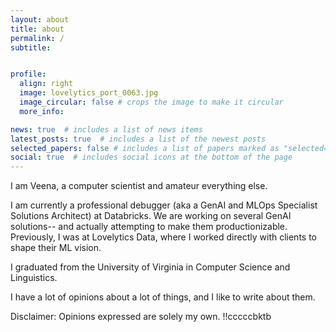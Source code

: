 ```yaml
---
layout: about
title: about
permalink: /
subtitle: 


profile:
  align: right
  image: lovelytics_port_0063.jpg
  image_circular: false # crops the image to make it circular
  more_info:

news: true  # includes a list of news items
latest_posts: true  # includes a list of the newest posts
selected_papers: false # includes a list of papers marked as "selected={true}"
social: true  # includes social icons at the bottom of the page
---
```


I am Veena, a computer scientist and amateur everything else. 

I am currently a professional debugger (aka a GenAI and MLOps Specialist Solutions Architect) at Databricks. We are working on several GenAI solutions-- and actually attempting to make them productionizable. Previously, I was at Lovelytics Data, where I worked directly with clients to shape their ML vision. 

I graduated from the University of Virginia in Computer Science and Linguistics. 

I have a lot of opinions about a lot of things, and I like to write about them. 

Disclaimer: Opinions expressed are solely my own. !!cccccbktb

